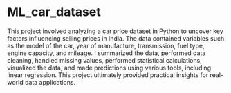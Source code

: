 # ML_car_dataset
This project involved analyzing a car price dataset in Python to uncover key factors influencing selling prices in India. The data contained variables such as the model of the car, year of manufacture, transmission, fuel type, engine capacity, and mileage. I summarized the data, performed data cleaning, handled missing values, performed statistical calculations, visualized the data, and made predictions using various tools, including linear regression. This project ultimately provided practical insights for real-world data applications.

